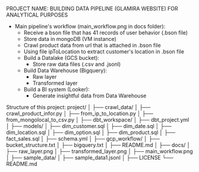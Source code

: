 PROJECT NAME: BUILDING DATA PIPELINE (GLAMIRA WEBSITE) FOR ANALYTICAL PURPOSES

+ Main pipeline's workflow (main_workflow.png in docs folder):
    + Receive a bson file that has 41 records of user behavior (.bson file)
    + Store data in mongoDB (VM instance)
    + Crawl product data from url that is attached in .bson file
    + Using file ipToLocation to extract customer's location in .bson file
    + Build a Datalake (GCS bucket):
        + Store raw data files (.csv and .jsonl)
    + Build Data Warehouse (Bigquery):
        + Raw layer
        + Transformed layer
    + Build a BI system (Looker):
        + Generate insightful data from Data Warehouse


Structure of this project:
project/
    │
    ├── crawl_data/
    │   ├── crawl_product_infor.py
    │   ├── from_ip_to_location.py
    │   ├── from_mongolocal_to_csv.py
    │
    ├── dbt_workspace/
    │   ├── dbt_project.yml
    │   ├── models/
    │       ├── dim_customer.sql
    │       ├── dim_date.sql
    │       ├── dim_location.sql
    │       ├── dim_option.sql
    │       ├── dim_product.sql
    │       ├── fact_sales.sql
    │       ├── schema.yml
    │
    ├── gcp_workflow/
    │   ├── bucket_structure.txt
    │   ├── bigquery.txt
    │   ├── README.md
    │
    ├── docs/
    │   ├── raw_layer.png
    │   ├── transformed_layer.png
    │   ├── main_workflow.png
    │
    ├── sample_data/
    │   ├── sample_data1.jsonl
    │
    ├── LICENSE
    └── README.md
